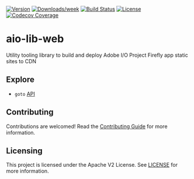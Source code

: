 <!--
Copyright 2018 Adobe. All rights reserved.
This file is licensed to you under the Apache License, Version 2.0 (the "License");
you may not use this file except in compliance with the License. You may obtain a copy
of the License at http://www.apache.org/licenses/LICENSE-2.0

Unless required by applicable law or agreed to in writing, software distributed under
the License is distributed on an "AS IS" BASIS, WITHOUT WARRANTIES OR REPRESENTATIONS
OF ANY KIND, either express or implied. See the License for the specific language
governing permissions and limitations under the License.
-->

[![Version](https://img.shields.io/npm/v/@adobe/aio-lib-web.svg)](https://npmjs.org/package/@adobe/aio-lib-web)
[![Downloads/week](https://img.shields.io/npm/dw/@adobe/aio-lib-web.svg)](https://npmjs.org/package/@adobe/aio-lib-web)
[![Build Status](https://travis-ci.com/adobe/aio-lib-web.svg?branch=master)](https://travis-ci.com/adobe/aio-lib-web)
[![License](https://img.shields.io/badge/License-Apache%202.0-blue.svg)](https://opensource.org/licenses/Apache-2.0) 
[![Codecov Coverage](https://img.shields.io/codecov/c/github/adobe/aio-lib-web/master.svg?style=flat-square)](https://codecov.io/gh/adobe/aio-lib-web/)


# aio-lib-web

Utility tooling library to build and deploy Adobe I/O Project Firefly app static sites to CDN

## Explore

- `goto` [API](doc/api.md)

## Contributing

Contributions are welcomed! Read the [Contributing Guide](./.github/CONTRIBUTING.md) for more information.

## Licensing

This project is licensed under the Apache V2 License. See [LICENSE](LICENSE) for more information.

